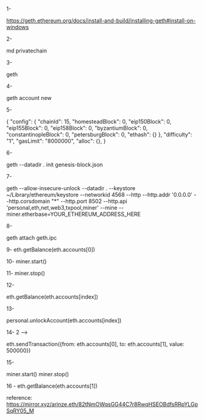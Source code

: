1- <!-- for get download in operating system --> 

https://geth.ethereum.org/docs/install-and-build/installing-geth#install-on-windows

2- <!-- make directly and navigate to it -->

md privatechain 

3- <!-- to check if geth is present -->

geth

 4- <!-- make 2 accounts using the below command -->

geth account new

5- <!-- create a  file named as genesis-block.json -->

{
  "config": {
    "chainId": 15,
    "homesteadBlock": 0,
    "eip150Block": 0,
    "eip155Block": 0,
    "eip158Block": 0,
    "byzantiumBlock": 0,
    "constantinopleBlock": 0,
    "petersburgBlock": 0,
    "ethash": {}
  },
  "difficulty": "1",
  "gasLimit": "8000000",
  "alloc": {},
}

6- <!-- Next, initialize Geth  -->

geth --datadir . init genesis-block.json

7- <!-- Notice how the last line says “Successfully wrote genesis state”, this simply means we’ve successfully created our private blockchain, we can go ahead and get it started by running: -->

geth --allow-insecure-unlock --datadir . --keystore ~/Library/ethereum/keystore --networkid 4568 --http --http.addr '0.0.0.0' --http.corsdomain "*" --http.port 8502 --http.api 'personal,eth,net,web3,txpool,miner' --mine --miner.etherbase=YOUR_ETHEREUM_ADDRESS_HERE


8- <!-- Note: running the above command starts an interactive session that continues to print stuff to the console, thereby not allowing us to type in new commands. Leave it running that way and open a new console, then navigate into the private-blockchain directory and type in this command to begin interacting with our private blockchain: -->

geth attach geth.ipc
<!-- This will load the web3 module into the console and expose a ton of functions.  -->

9- <!-- eth.getBalance(eth.accounts[index]) index=0 for account 1 -->
eth.getBalance(eth.accounts[0]) 

10- <!-- To begin mining on our private blockchain, we simply need to run: -->
miner.start()

11- <!-- Allow it to run for a while and then stop the process with: -->
miner.stop()

12- <!-- Notice that you’ve been rewarded with some tokens (depending on how long you left it running) for mining new blocks -->

eth.getBalance(eth.accounts[index])   
 <!-- index=0 for account 1  it check balance of account-->

13- <!--for  Sending Tokens (Wei) from one account to another -->

<!-- unlock account from which ether have to send -->
personal.unlockAccount(eth.accounts[index])   

14- <!-- transection send from account 1 ---> 2 -->

eth.sendTransaction({from: eth.accounts[0], to: eth.accounts[1], value: 500000})

15- <!-- transection done but not mined. For mining,  u have to run start mining comand and after a couple of seconds stop command run -->

miner.start()
miner.stop()

16 - <!--check balance after mining -->
eth.getBalance(eth.accounts[1])


reference:  https://mirror.xyz/arinze.eth/82tNmOWqsGG44C7r8RwqHSEOBdfsRRpYLGpSqRY05_M

<!-- Thank you -->